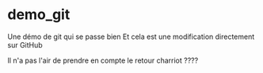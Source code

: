 # demo_git
Une démo de git qui se passe bien
Et cela est une modification directement sur GitHub

Il n'a pas l'air de prendre en compte le retour charriot ???? 
